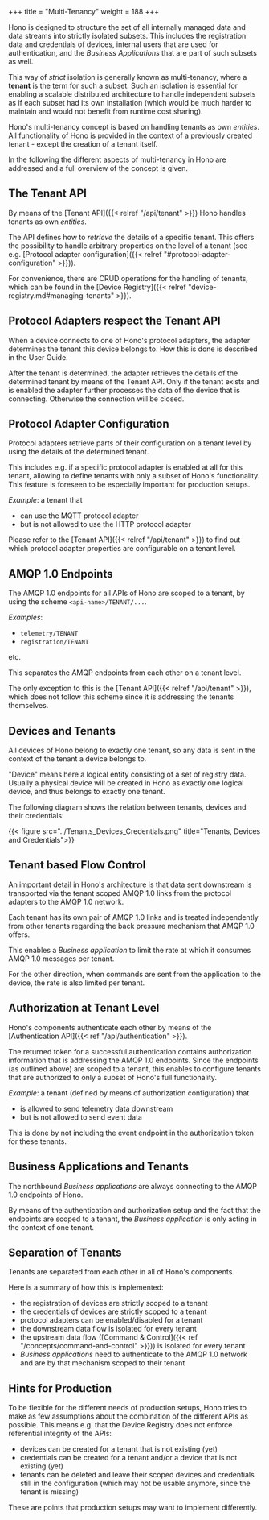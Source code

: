 +++
title = "Multi-Tenancy"
weight = 188
+++

Hono is designed to structure the set of all internally managed data and data streams into strictly isolated subsets. 
This includes the registration data and credentials of devices, internal users that are used for authentication, 
and the *Business Applications* that are part of such subsets as well.

This way of *strict* isolation is generally known as multi-tenancy, where a **tenant** is the term for such a subset.
Such an isolation is essential for enabling a scalable distributed architecture to handle independent subsets as if each subset had its
own installation (which would be much harder to maintain and would not benefit from runtime cost sharing).

Hono's multi-tenancy concept is based on handling tenants as own *entities*. All functionality of Hono is 
provided in the context of a previously created tenant - except the creation of a tenant itself. 

In the following the different aspects of multi-tenancy in Hono are addressed and a full overview of the concept is given.

## The Tenant API

By means of the [Tenant API]({{< relref "/api/tenant" >}}) Hono handles tenants as own *entities*.

The API defines how to *retrieve* the details of a specific tenant. This offers the possibility to handle arbitrary
properties on the level of a tenant (see e.g. [Protocol adapter configuration]({{< relref "#protocol-adapter-configuration" >}})).

For convenience, there are CRUD operations for the handling of tenants, which can be found in the 
[Device Registry]({{< relref "device-registry.md#managing-tenants" >}}).

## Protocol Adapters respect the Tenant API

When a device connects to one of Hono's protocol adapters, the adapter determines the tenant this device belongs to.
How this is done is described in the User Guide.

After the tenant is determined, the adapter retrieves the details of the determined tenant by means of the Tenant API.
Only if the tenant exists and is enabled the adapter further processes the data of the device that is connecting. Otherwise
the connection will be closed.

## Protocol Adapter Configuration

Protocol adapters retrieve parts of their configuration on a tenant level by using the details of the determined tenant.

This includes e.g. if a specific protocol adapter is enabled at all for this tenant, allowing to define tenants with 
only a subset of Hono's functionality. This feature is foreseen to be especially important for production setups.

*Example*: a tenant that

- can use the MQTT protocol adapter
- but is not allowed to use the HTTP protocol adapter


Please refer to the [Tenant API]({{< relref "/api/tenant" >}}) to find out which protocol adapter properties are
configurable on a tenant level. 

## AMQP 1.0 Endpoints

The AMQP 1.0 endpoints for all APIs of Hono are scoped to a tenant, by using the scheme `<api-name>/TENANT/...`.

*Examples*:

- `telemetry/TENANT`
- `registration/TENANT`

etc.

This separates the AMQP endpoints from each other on a tenant level.

The only exception to this is the [Tenant API]({{< relref "/api/tenant" >}}), which does not follow this scheme since it
is addressing the tenants themselves.   

## Devices and Tenants

All devices of Hono belong to exactly one tenant, so any data is sent in the context of the
tenant a device belongs to.

"Device" means here a logical entity consisting of a set of registry data.
Usually a physical device will be created in Hono as exactly one logical device, and thus belongs to exactly one tenant.

The following diagram shows the relation between tenants, devices and their credentials:

{{< figure src="../Tenants_Devices_Credentials.png" title="Tenants, Devices and Credentials">}}


## Tenant based Flow Control

An important detail in Hono's architecture is that data sent downstream is transported via the tenant
scoped AMQP 1.0 links from the protocol adapters to the AMQP 1.0 network.

Each tenant has its own pair of AMQP 1.0 links and is treated 
independently from other tenants regarding the back pressure mechanism that AMQP 1.0 offers.

This enables a *Business application* to limit the rate at which it consumes AMQP 1.0 messages per tenant.

For the other direction, when commands are sent from the application to the device, the rate is also limited per tenant.
 
## Authorization at Tenant Level

Hono's components authenticate each other by means of the [Authentication API]({{< ref "/api/authentication" >}}).

The returned token for a successful authentication contains authorization information that is addressing the AMQP 1.0
endpoints. Since the endpoints (as outlined above) are scoped to a tenant, this enables to configure tenants that are
authorized to only a subset of Hono's full functionality.

*Example*: a tenant (defined by means of authorization configuration) that 

- is allowed to send telemetry data downstream
- but is not allowed to send event data

This is done by not including the event endpoint in the authorization token for these tenants.

## Business Applications and Tenants

The northbound *Business applications* are always connecting to the AMQP 1.0 endpoints of Hono.
 
By means of the authentication and authorization setup and the fact that the endpoints are scoped to a tenant, the 
*Business application* is only acting in the context of one tenant.


## Separation of Tenants

Tenants are separated from each other in all of Hono's components. 

Here is a summary of how this is implemented:

- the registration of devices are strictly scoped to a tenant
- the credentials of devices are strictly scoped to a tenant
- protocol adapters can be enabled/disabled for a tenant 
- the downstream data flow is isolated for every tenant
- the upstream data flow ([Command &amp; Control]({{< ref "/concepts/command-and-control" >}})) is isolated for every tenant
- *Business applications* need to authenticate to the AMQP 1.0 network and are by that mechanism scoped to their tenant
 
## Hints for Production

To be flexible for the different needs of production setups, Hono tries to make as few assumptions about the combination
of the different APIs as possible.
This means e.g. that the Device Registry does not enforce referential integrity of the APIs:

- devices can be created for a tenant that is not existing (yet)
- credentials can be created for a tenant and/or a device that is not existing (yet)
- tenants can be deleted and leave their scoped devices and credentials still in the configuration (which may not be usable
  anymore, since the tenant is missing)

These are points that production setups may want to implement differently.
